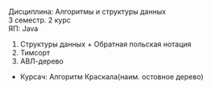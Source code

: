 Дисциплина: Алгоритмы и структуры данных    
3 семестр. 2 курс    
ЯП: Java    
1. Структуры данных + Обратная польская нотация
2. Тимсорт
3. АВЛ-дерево
- Курсач: Алгоритм Краскала(наим. остовное дерево)
